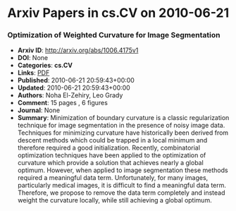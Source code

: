 # Arxiv Papers in cs.CV on 2010-06-21
### Optimization of Weighted Curvature for Image Segmentation
- **Arxiv ID**: http://arxiv.org/abs/1006.4175v1
- **DOI**: None
- **Categories**: **cs.CV**
- **Links**: [PDF](http://arxiv.org/pdf/1006.4175v1)
- **Published**: 2010-06-21 20:59:43+00:00
- **Updated**: 2010-06-21 20:59:43+00:00
- **Authors**: Noha El-Zehiry, Leo Grady
- **Comment**: 15 pages , 6 figures
- **Journal**: None
- **Summary**: Minimization of boundary curvature is a classic regularization technique for image segmentation in the presence of noisy image data. Techniques for minimizing curvature have historically been derived from descent methods which could be trapped in a local minimum and therefore required a good initialization. Recently, combinatorial optimization techniques have been applied to the optimization of curvature which provide a solution that achieves nearly a global optimum. However, when applied to image segmentation these methods required a meaningful data term. Unfortunately, for many images, particularly medical images, it is difficult to find a meaningful data term. Therefore, we propose to remove the data term completely and instead weight the curvature locally, while still achieving a global optimum.



